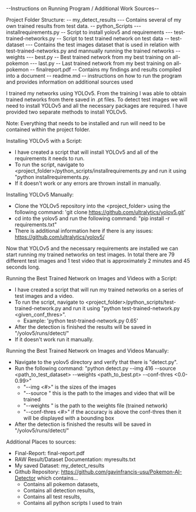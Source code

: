 --Instructions on Running Program / Additional Work Sources--

Project Folder Structure:
	-- my_detect_results
	    --- Contains several of my own trained results from test data.
	-- python_Scripts
	    --- installrequirements.py -- Script to install yolov5 and requirements
		--- test-trained-networks.py -- Script to test trained network on test data
	-- test-dataset
		--- Contains the test images dataset that is used in relation with test-trained-networks.py and mannually running the trained networks
	-- weights
		--- best.py -- Best trained network from my best training on all-pokemon
		--- last.py -- Last trained network from my best training on all-pokemon
	-- finalreport.pdf -- Contains my findings and results compiled into a document
	-- readme.md -- instructions on how to run the program and provides information on additional sources used


I trained my networks using YOLOv5.  From the training I was able to obtain trained networks from there saved in .pt files.
To detect test images we will need to install YOLOv5 and all the necessary packages are required.  I have provided two separate methods to install YOLOv5.

Note: Everything that needs to be installed and run will need to be contained within the project folder.

Installing YOLOv5 with a Script:
- I have created a script that will install YOLOv5 and all of the requirements it needs to run.  
- To run the script, navigate to <project_folder>/python_scripts/installrequirements.py and run it using "python installrequirements.py.
- If it doesn't work or any errors are thrown install in manually.

Installing YOLOv5 Manually:
- Clone the YOLOv5 repository into the <project_folder> using the following command: 'git clone https://github.com/ultralytics/yolov5.git'
- cd into the yolov5 and run the following command: "pip install -r requirements.txt"
- There is additional information here if there is any issues: https://github.com/ultralytics/yolov5/


Now that YOLOv5 and the necessary requirements are installed we can start running my trained networks on test images.
In total there are 79 different test images and 1 test video that is approximately 2 minutes and 45 seconds long.


Running the Best Trained Network on Images and Videos with a Script:
- I have created a script that will run my trained networks on a series of test images and a video.
- To run the script, navigate to <project_folder>/python_scripts/test-trained-network.py and run it using "python test-trained-network.py <given_conf_thres>".
	- Example: 'python test-trained-network.py 0.65'
- After the detection is finished the results will be saved in "/yolov5/runs/detect/"
- If it doesn't work run it manually.

Running the Best Trained Network on Images and Videos Manually:
- Navigate to the yolov5 directory and verify that there is "detect.py".
- Run the following command: "python detect.py --img 416 --source <path_to_test_dataset> --weights <path_to_best.pt> --conf-thres <0.0-0.99>"
	- "--img <#>" is the sizes of the images
	- "--source <path>" this is the path to the images and video that will be trained
	- "--weights <path>" is the path to the weights file (trained network)
	- "--conf-thres <#>" if the accuracy is above the conf-thres then it will be displayed with a bounding box
- After the detection is finished the results will be saved in "/yolov5/runs/detect/"


Additional Places to sources:
- Final-Report: final-report.pdf
- RAW Result/Dataset Documentation: myresults.txt
- My saved Dataset: my_detect_results
- Github Repository: https://github.com/gavinfrancis-usu/Pokemon-AI-Detector which contains...
	- Contains all pokemon datasets, 
	- Contains all detection results, 
	- Contains all test results, 
	- Contains all python scripts I used to train

